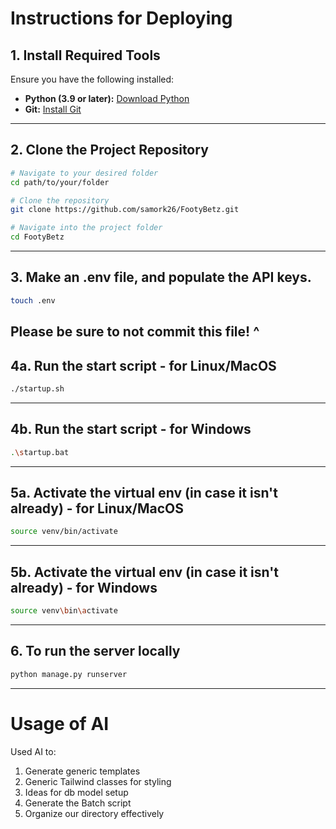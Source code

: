 # **Instructions for Deploying**

## **1. Install Required Tools**
Ensure you have the following installed:
- **Python (3.9 or later):** [Download Python](https://www.python.org/downloads/)
- **Git:** [Install Git](https://git-scm.com/)
---

## **2. Clone the Project Repository**
```bash
# Navigate to your desired folder
cd path/to/your/folder

# Clone the repository
git clone https://github.com/samork26/FootyBetz.git

# Navigate into the project folder
cd FootyBetz
```
---

## 3. Make an .env file, and populate the API keys. 
```bash 
touch .env
```
Please be sure to not commit this file! ^
---

## 4a. Run the start script - for Linux/MacOS
```bash 
./startup.sh 
```
---

## 4b. Run the start script - for Windows
```bash 
.\startup.bat
```
---

## 5a. Activate the virtual env (in case it isn't already) - for Linux/MacOS
```bash 
source venv/bin/activate
```
---

## 5b. Activate the virtual env (in case it isn't already) - for Windows
```bash
source venv\bin\activate
```
---

## 6. To run the server locally
```bash
python manage.py runserver
```
---

# **Usage of AI**
Used AI to:
1. Generate generic templates
2. Generic Tailwind classes for styling
3. Ideas for db model setup
4. Generate the Batch script
5. Organize our directory effectively
